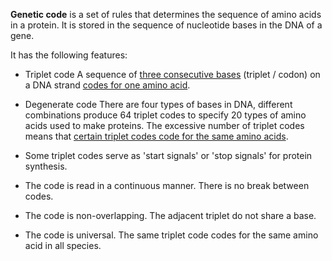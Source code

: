 **Genetic code** is a set of rules that determines the sequence of amino acids in a protein. It is stored in the sequence of nucleotide bases in the DNA of a gene.

It has the following features:
- <span class="hi-blue">Triplet code</span>
  A sequence of <u>three consecutive bases</u> (triplet / codon) on a DNA strand <u>codes for one amino acid</u>.

- <span class="hi-blue">Degenerate code</span>
  There are four types of bases in DNA, different combinations produce 64 triplet codes to specify 20 types of amino acids used to make proteins.
  The excessive number of triplet codes means that <u>certain triplet codes code for the same amino acids</u>.

- Some triplet codes serve as '<span class="hi-blue">start signals</span>' or '<span class="hi-blue">stop signals</span>' for protein synthesis.
- The code is read in a <span class="hi-blue">continuous manner</span>. There is no break between codes.
- The code is <span class="hi-blue">non-overlapping</span>. The adjacent triplet do not share a base.
- The code is <span class="hi-blue">universal</span>. The <span class="hi-green">same triplet code</span> codes for the <span class="hi-green">same amino acid</span> in all species.
